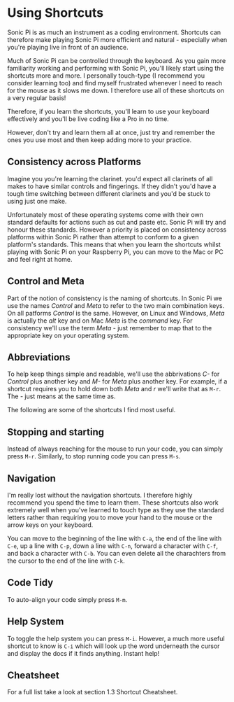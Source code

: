 # Using Shortcuts

Sonic Pi is as much an instrument as a coding environment. Shortcuts can
therefore make playing Sonic Pi more efficient and natural - especially
when you're playing live in front of an audience.

Much of Sonic Pi can be controlled through the keyboard. As you gain
more familiarity working and performing with Sonic Pi, you'll likely
start using the shortcuts more and more. I personally touch-type (I
recommend you consider learning too) and find myself frustrated whenever
I need to reach for the mouse as it slows me down. I therefore use all
of these shortcuts on a very regular basis! 

Therefore, if you learn the shortcuts, you'll learn to use your keyboard
effectively and you'll be live coding like a Pro in no time.

However, don't try and learn them all at once, just try and remember the
ones you use most and then keep adding more to your practice.

## Consistency across Platforms

Imagine you you're learning the clarinet. you'd expect all clarinets of
all makes to have similar controls and fingerings. If they didn't you'd
have a tough time switching between different clarinets and you'd be
stuck to using just one make.

Unfortunately most of these operating systems come with their own
standard defaults for actions such as cut and paste etc. Sonic Pi will
try and honour these standards. However a priority is placed on
consistency across platforms within Sonic Pi rather than attempt to
conform to a given platform's standards. This means that when you learn
the shortcuts whilst playing with Sonic Pi on your Raspberry Pi, you can
move to the Mac or PC and feel right at home.

## Control and Meta

Part of the notion of consistency is the naming of shortcuts. In Sonic
Pi we use the names *Control* and *Meta* to refer to the two main
combination keys. On all patforms *Control* is the same. However, on
Linux and Windows, *Meta* is actually the *alt* key and on Mac *Meta* is
the *command* key. For consistency we'll use the term *Meta* - just
remember to map that to the appropriate key on your operating system.

## Abbreviations

To help keep things simple and readable, we'll use the abbrivations *C-*
for *Control* plus another key and *M-* for *Meta* plus another key. For
example, if a shortcut requires you to hold down both *Meta* and *r*
we'll write that as `M-r`. The *-* just means at the same time as. 

The following are some of the shortcuts I find most useful.

## Stopping and starting

Instead of always reaching for the mouse to run your code, you can
simply press `M-r`. Similarly, to stop running code you can press `M-s`.

## Navigation

I'm really lost without the navigation shortcuts. I therefore highly
recommend you spend the time to learn them. These shortcuts also work
extremely well when you've learned to touch type as they use the
standard letters rather than requiring you to move your hand to the
mouse or the arrow keys on your keyboard.

You can move to the beginning of the line with `C-a`, the end of the
line with `C-e`, up a line with `C-p`, down a line with `C-n`, forward a
character with `C-f`, and back a character with `C-b`. You can even
delete all the charachters from the cursor to the end of the line with
`C-k`.

## Code Tidy

To auto-align your code simply press `M-m`.

## Help System

To toggle the help system you can press `M-i`. However, a much more
useful shortcut to know is `C-i` which will look up the word underneath
the cursor and display the docs if it finds anything. Instant help!

## Cheatsheet

For a full list take a look at section 1.3 Shortcut Cheatsheet.

